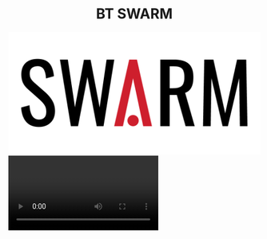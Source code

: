 <p align="center">
  <h1 align="center">BT SWARM</h1>
  <img title="BT SWARM" style="background-color: white" src="./swarm.png" width="auto"/>
  <video title="BT SWARM" style="background-color: white" src="./opening.mp4" width="auto">
</p>#   b t s w a r m 
 
 
